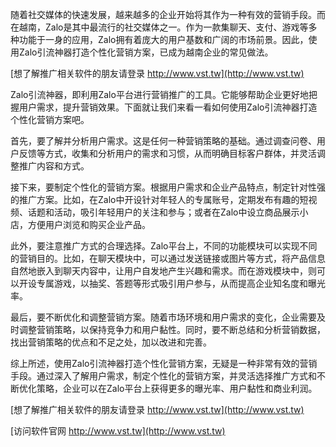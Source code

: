 随着社交媒体的快速发展，越来越多的企业开始将其作为一种有效的营销手段。而在越南，Zalo是其中最流行的社交媒体之一。作为一款集聊天、支付、游戏等多种功能于一身的应用，Zalo拥有着庞大的用户基数和广阔的市场前景。因此，使用Zalo引流神器打造个性化营销方案，已成为越南企业的常见做法。

[想了解推广相关软件的朋友请登录 http://www.vst.tw](http://www.vst.tw)

Zalo引流神器，即利用Zalo平台进行营销推广的工具。它能够帮助企业更好地把握用户需求，提升营销效果。下面就让我们来看一看如何使用Zalo引流神器打造个性化营销方案吧。

首先，要了解并分析用户需求。这是任何一种营销策略的基础。通过调查问卷、用户反馈等方式，收集和分析用户的需求和习惯，从而明确目标客户群体，并灵活调整推广内容和方式。

接下来，要制定个性化的营销方案。根据用户需求和企业产品特点，制定针对性强的推广方案。比如，在Zalo中开设针对年轻人的专属账号，定期发布有趣的短视频、话题和活动，吸引年轻用户的关注和参与；或者在Zalo中设立商品展示小店，方便用户浏览和购买企业产品。

此外，要注意推广方式的合理选择。Zalo平台上，不同的功能模块可以实现不同的营销目的。比如，在聊天模块中，可以通过发送链接或图片等方式，将产品信息自然地嵌入到聊天内容中，让用户自发地产生兴趣和需求。而在游戏模块中，则可以开设专属游戏，以抽奖、答题等形式吸引用户参与，从而提高企业知名度和曝光率。

最后，要不断优化和调整营销方案。随着市场环境和用户需求的变化，企业需要及时调整营销策略，以保持竞争力和用户黏性。同时，要不断总结和分析营销数据，找出营销策略的优点和不足之处，加以改进和完善。

综上所述，使用Zalo引流神器打造个性化营销方案，无疑是一种非常有效的营销手段。通过深入了解用户需求，制定个性化的营销方案，并灵活选择推广方式和不断优化策略，企业可以在Zalo平台上获得更多的曝光率、用户黏性和商业利润。

[想了解推广相关软件的朋友请登录 http://www.vst.tw](http://www.vst.tw)


[访问软件官网 http://www.vst.tw](http://www.vst.tw)
